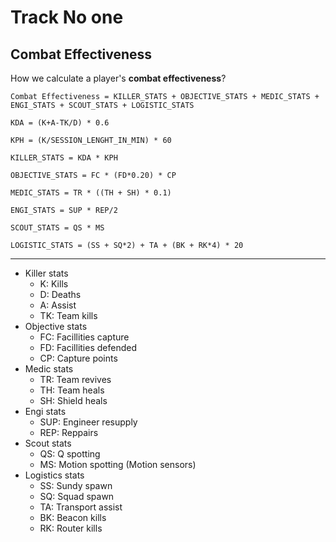 # Track No one

## Combat Effectiveness

How we calculate a player's **combat effectiveness**?

```
Combat Effectiveness = KILLER_STATS + OBJECTIVE_STATS + MEDIC_STATS + ENGI_STATS + SCOUT_STATS + LOGISTIC_STATS
```

`KDA = (K+A-TK/D) * 0.6`

`KPH = (K/SESSION_LENGHT_IN_MIN) * 60`

`KILLER_STATS = KDA * KPH`

`OBJECTIVE_STATS = FC * (FD*0.20) * CP`

`MEDIC_STATS = TR * ((TH + SH) * 0.1)`

`ENGI_STATS = SUP * REP/2`

`SCOUT_STATS = QS * MS`

`LOGISTIC_STATS = (SS + SQ*2) + TA + (BK + RK*4) * 20`

---

* Killer stats
  * K: Kills
  * D: Deaths
  * A: Assist
  * TK: Team kills
* Objective stats
  * FC: Facillities capture
  * FD: Facillities defended
  * CP: Capture points
* Medic stats
  * TR: Team revives
  * TH: Team heals
  * SH: Shield heals
* Engi stats
  * SUP: Engineer resupply
  * REP: Reppairs
* Scout stats
  * QS: Q spotting
  * MS: Motion spotting (Motion sensors)
* Logistics stats
  * SS: Sundy spawn
  * SQ: Squad spawn
  * TA: Transport assist
  * BK: Beacon kills
  * RK: Router kills